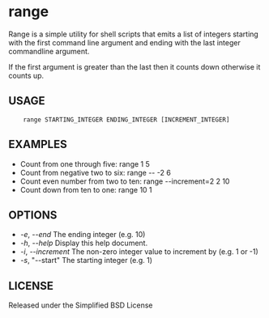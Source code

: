 
# range

Range is a simple utility for shell scripts that emits a list of integers starting with the first command line argument and ending with the last integer commandline argument.

If the first argument is greater than the last then it counts down otherwise it counts up.
   

## USAGE 

```
    range STARTING_INTEGER ENDING_INTEGER [INCREMENT_INTEGER]
```

## EXAMPLES

+ Count from one through five: range 1 5
+ Count from negative two to six: range -- -2 6
+ Count even number from two to ten: range --increment=2 2 10
+ Count down from ten to one: range 10 1

## OPTIONS

+ *-e*, *--end* The ending integer (e.g. 10)
+ *-h*, *--help* Display this help document.
+ *-i*, *--increment* The non-zero integer value to increment by (e.g. 1 or -1)
+ *-s*, "--start" The starting integer (e.g. 1)

## LICENSE

Released under the Simplified BSD License

